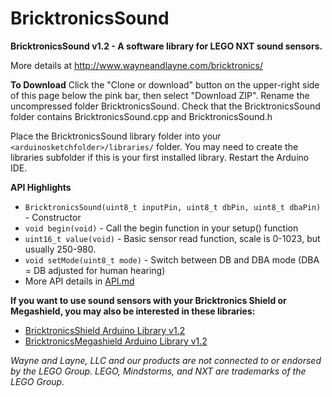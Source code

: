 BricktronicsSound
=================

**BricktronicsSound v1.2 - A software library for LEGO NXT sound sensors.**

More details at http://www.wayneandlayne.com/bricktronics/

**To Download**
Click the "Clone or download" button on the upper-right side of this page below the pink bar, then select "Download ZIP". Rename the uncompressed folder BricktronicsSound. Check that the BricktronicsSound folder contains BricktronicsSound.cpp and BricktronicsSound.h

Place the BricktronicsSound library folder into your `<arduinosketchfolder>/libraries/` folder. You may need to create the libraries subfolder if this is your first installed library. Restart the Arduino IDE.

**API Highlights**
* `BricktronicsSound(uint8_t inputPin, uint8_t dbPin, uint8_t dbaPin)` - Constructor
* `void begin(void)` - Call the begin function in your setup() function
* `uint16_t value(void)` - Basic sensor read function, scale is 0-1023, but usually 250-980.
* `void setMode(uint8_t mode)` - Switch between DB and DBA mode (DBA = DB adjusted for human hearing)
* More API details in [API.md](API.md)

**If you want to use sound sensors with your Bricktronics Shield or Megashield, you may also be interested in these libraries:**
* [BricktronicsShield Arduino Library v1.2](https://github.com/wayneandlayne/BricktronicsShield)
* [BricktronicsMegashield Arduino Library v1.2](https://github.com/wayneandlayne/BricktronicsMegashield)

_Wayne and Layne, LLC and our products are not connected to or endorsed by the LEGO Group. LEGO, Mindstorms, and NXT are trademarks of the LEGO Group._

